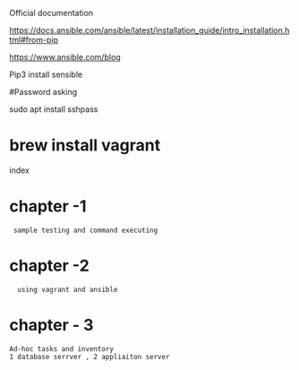 Official documentation 

https://docs.ansible.com/ansible/latest/installation_guide/intro_installation.html#from-pip

https://www.ansible.com/blog


Pip3 install sensible


#Password asking 

sudo apt install sshpass


# brew install vagrant




index 

# chapter -1 
    
     sample testing and command executing 

# chapter -2 

      using vagrant and ansible 

# chapter - 3

    Ad-hoc tasks and inventory
    1 database serrver , 2 appliaiton server 